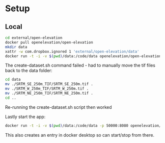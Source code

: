 # Setup

## Local

```sh
cd external/open-elevation
docker pull openelevation/open-elevation
mkdir data
xattr -w com.dropbox.ignored 1 'external/open-elevation/data'
docker run -t -i -v $(pwd)/data:/code/data openelevation/open-elevation /code/create-dataset.sh
```

The create-dataset.sh command failed - had to manually move the tif files back to the data folder:

```sh
cd data
mv ./SRTM_SE_250m_TIF/SRTM_SE_250m.tif .
mv ./SRTM_W_250m_TIF/SRTM_W_250m.tif .
mv ./SRTM_NE_250m_TIF/SRTM_NE_250m.tif .
cd ..
```

Re-running the create-dataset.sh script then worked

Lastly start the app:

```sh
docker run -t -i -v $(pwd)/data:/code/data -p 50000:8080 openelevation/open-elevation
```

This also creates an entry in docker desktop so can start/stop from there.
